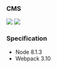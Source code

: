 ### CMS

![](https://img.shields.io/badge/react-v16.2.0-red.svg)
![](https://circleci.com/gh/subramGrg/content-management-system/tree/master.svg?style=shield)

### Specification

* Node 8.1.3
* Webpack 3.10
